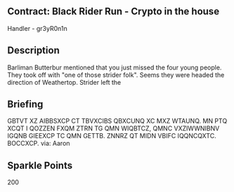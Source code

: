 ## Contract: Black Rider Run - Crypto in the house
Handler - gr3yR0n1n

## Description
Barliman Butterbur mentioned that you just missed the four young people. They took off with "one of those strider folk". Seems they were headed the direction of Weathertop. Strider left the

## Briefing
GBTVT XZ AIBBSXCP CT TBVXCIBS QBXCUNQ XC MXZ WTAUNQ. MN PTQ XCQT I QOZZEN FXQM ZTRN TG QMN WIQBTCZ, QMNC VXZIWWNIBNV IGQNB GIEEXCP TC QMN GETTB. ZNNRZ QT MIDN VBIFC IQQNCQXTC. BOCCXCP. via: Aaron

## Sparkle Points
200
